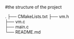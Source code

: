 #the structure of the project

.
├── CMakeLists.txt
├── vm.h         
├── vm.c          
├── main.c        
└── README.md     
